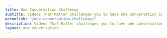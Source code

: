 ```yaml
---
title: One Conversation Challenge
subtitle: Videos That Matter challenges you to have one conversation in 2018 that has the potential to bring about healing, peace, or freedom in your life. The conversation can be anything you make it, whether it involves talking to friends or family about an uncomfortable topic or reaching out to reconcile guilt from the past. Whatever it may be we challenge you to have the conversation and find healing through honest connection. 
permalink: "/one-conversation-challenge/"
description: Videos That Matter challenges you to have one conversation in 2018 that has the potential to bring about healing, peace, or freedom in your life.
layout: one-conversation
---
```


